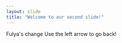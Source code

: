 ```yaml
---
layout: slide
title: "Welcome to our second slide!"
---
```

Fulya's change
Use the left arrow to go back!
